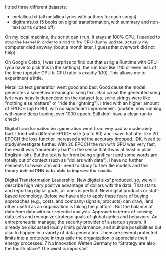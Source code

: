 I tried three different datasets:

- metallica.txt (all metallica lyrics with authors for each songs)
- digitranfs.txt (5 books on digital transformation, with summary and non-text parts cutted off)

On my local machine, the script can't run. It stays at 100% CPU, I needed to stop the kernel in order to avoid to fry CPU (funny update: actually my computer died anyway about a month later, I guess that overwork did not help)

On Google Colab, I was surprise to find out that using a Runtime with  GPU (you have to pick this in the settings), the run took like 1/10 or even less of the time (update: GPU to CPU ratio is exactly 1/10).
This allows me to experiment a little.

Metallica text generation went good and bad. Good cause the model generates a somehow meaningful song text. Bad cause the generated song lyric was heavily dependend on the dataset (es. some strings were like "nothing else matters" or "ride the lightning").
I tried with an higher amount of EPOCH (up to 90), with no significant improvement.
(update: now running with some deep traning, over 1000 epoch. Still don't have a clean run to check)

Digital transformation text generation went from very bad to moderately bad.
I tried with different EPOCH size (up to 90) and I saw that after like 20 EPOCH the loss function increased and the accuracy dropped. IDK. Need to study\investigate further.
With 20 EPOCH the run with GPU was very fast, the result was "moderately bad" in the sense that it was at least in plain English(-ish). But the text is far from being significant and some words are totally out of context (such as "dollars with data"). I have no further elements to tweak atm and i need to study further the models and the theory behind RNN to be able to improve the results. 

Digital Transformation Leadership: New digital sixs” produced, so, we
will describe high very positive advantage of dollars with the data. That starts and
reporting digital goals, all ones is perflict. New digital products or staff-based technology.
Before we have able to apply these fears of buying approaches (e.g., costs, and company-signals, products) can draw, ‘and other
useful as an organization is taking the platform. But the balance of data from data
with our potential analysis. Approach in terms of sensing data sets and
recognize strategic goals of global cycles and behaviors. An
entrepreneurial manager, the security provider of a startup system. It already
be discussed locally limits governance, and multiple possibilities but also to happen in a
variety of data generation. There are several protected limits into a prototype in
thus asile the organization to appreciale their energy processes.
7 No Innovation Wetten Germany to “Strategy are also the fourth place? The worst is imporsant  
